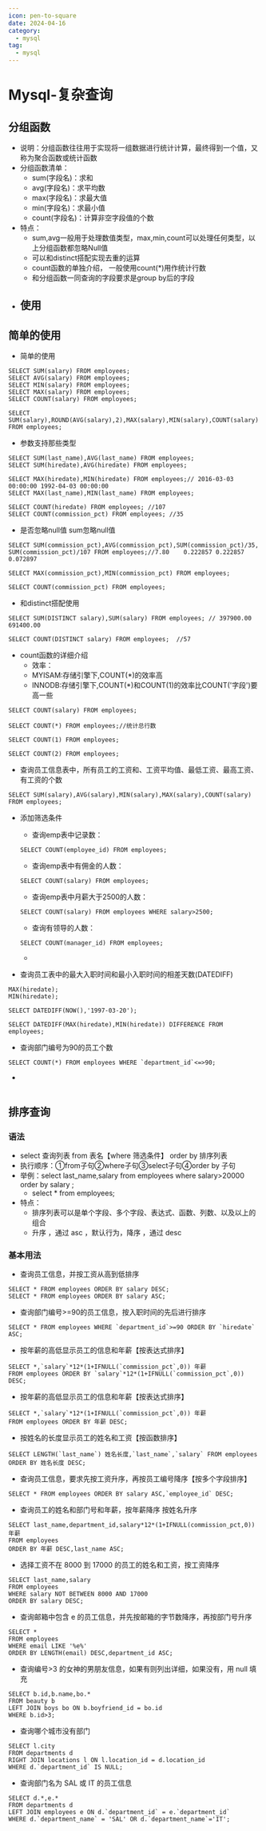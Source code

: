 ```yaml
---
icon: pen-to-square
date: 2024-04-16
category:
  - mysql
tag:
  - mysql
---
```

# Mysql-复杂查询

## 分组函数

- 说明：分组函数往往用于实现将一组数据进行统计计算，最终得到一个值，又称为聚合函数或统计函数
- 分组函数清单：
  - sum(字段名)：求和
  - avg(字段名)：求平均数
  - max(字段名)：求最大值
  - min(字段名)：求最小值
  - count(字段名)：计算非空字段值的个数
- 特点：
  - sum,avg一般用于处理数值类型，max,min,count可以处理任何类型，以上分组函数都忽略Null值
  - 可以和distinct搭配实现去重的运算
  - count函数的单独介绍， 一般使用count(*)用作统计行数
  - 和分组函数一同查询的字段要求是group by后的字段
- 使用
  - 

## 简单的使用

- 简单的使用

```
SELECT SUM(salary) FROM employees;
SELECT AVG(salary) FROM employees;
SELECT MIN(salary) FROM employees;
SELECT MAX(salary) FROM employees;
SELECT COUNT(salary) FROM employees;

SELECT SUM(salary),ROUND(AVG(salary),2),MAX(salary),MIN(salary),COUNT(salary) FROM employees;
```

- 参数支持那些类型

```
SELECT SUM(last_name),AVG(last_name) FROM employees;
SELECT SUM(hiredate),AVG(hiredate) FROM employees;

SELECT MAX(hiredate),MIN(hiredate) FROM employees;// 2016-03-03 00:00:00 1992-04-03 00:00:00
SELECT MAX(last_name),MIN(last_name) FROM employees; 

SELECT COUNT(hiredate) FROM employees; //107
SELECT COUNT(commission_pct) FROM employees; //35
```

- 是否忽略null值    sum忽略null值

```
SELECT SUM(commission_pct),AVG(commission_pct),SUM(commission_pct)/35,
SUM(commission_pct)/107 FROM employees;//7.80    0.222857 0.222857   0.072897

SELECT MAX(commission_pct),MIN(commission_pct) FROM employees;

SELECT COUNT(commission_pct) FROM employees;
```

- 和distinct搭配使用

```
SELECT SUM(DISTINCT salary),SUM(salary) FROM employees; // 397900.00      691400.00 

SELECT COUNT(DISTINCT salary) FROM employees;  //57
```

- count函数的详细介绍
  - 效率：
  - MYISAM:存储引擎下,COUNT(*)的效率高
  - INNODB:存储引擎下,COUNT(*)和COUNT(1)的效率比COUNT('字段')要高一些

```
SELECT COUNT(salary) FROM employees;

SELECT COUNT(*) FROM employees;//统计总行数

SELECT COUNT(1) FROM employees;

SELECT COUNT(2) FROM employees;
```

- 查询员工信息表中，所有员工的工资和、工资平均值、最低工资、最高工资、有工资的个数

```
SELECT SUM(salary),AVG(salary),MIN(salary),MAX(salary),COUNT(salary) FROM employees;
```

- 添加筛选条件

  - 查询emp表中记录数：

  ```
  SELECT COUNT(employee_id) FROM employees;
  ```

  - 查询emp表中有佣金的人数：

  ```
  SELECT COUNT(salary) FROM employees;
  ```

  - 查询emp表中月薪大于2500的人数：

  ```
  SELECT COUNT(salary) FROM employees WHERE salary>2500;
  ```

  - 查询有领导的人数：

  ```
  SELECT COUNT(manager_id) FROM employees;
  ```

  - 

- 查询员工表中的最大入职时间和最小入职时间的相差天数(DATEDIFF)

```
MAX(hiredate);
MIN(hiredate);

SELECT DATEDIFF(NOW(),'1997-03-20');

SELECT DATEDIFF(MAX(hiredate),MIN(hiredate)) DIFFERENCE FROM employees;
```

- 查询部门编号为90的员工个数

```
SELECT COUNT(*) FROM employees WHERE `department_id`<=>90; 
```

- 

```

```

## 排序查询

### 语法

- select 查询列表    from 表名【where 筛选条件】 order by 排序列表
- 执行顺序：①from子句②where子句③select子句④order by 子句
- 举例：select last_name,salary from employees     where salary>20000      order by salary ;
  - select * from employees;
- 特点：
  - 排序列表可以是单个字段、多个字段、表达式、函数、列数、以及以上的组合
  - 升序 ，通过 asc   ，默认行为，降序 ，通过 desc
  

### 基本用法

- 查询员工信息，并按工资从高到低排序

```
SELECT * FROM employees ORDER BY salary DESC;
SELECT * FROM employees ORDER BY salary ASC;
```

- 查询部门编号>=90的员工信息，按入职时间的先后进行排序

```
SELECT * FROM employees WHERE `department_id`>=90 ORDER BY `hiredate` ASC;
```

- 按年薪的高低显示员工的信息和年薪【按表达式排序】

```
SELECT *,`salary`*12*(1+IFNULL(`commission_pct`,0)) 年薪 
FROM employees ORDER BY `salary`*12*(1+IFNULL(`commission_pct`,0)) DESC;
```

- 按年薪的高低显示员工的信息和年薪【按表达式排序】

```
SELECT *,`salary`*12*(1+IFNULL(`commission_pct`,0)) 年薪 
FROM employees ORDER BY 年薪 DESC;
```

- 按姓名的长度显示员工的姓名和工资【按函数排序】

```
SELECT LENGTH(`last_name`) 姓名长度,`last_name`,`salary` FROM employees
ORDER BY 姓名长度 DESC;
```

- 查询员工信息，要求先按工资升序，再按员工编号降序【按多个字段排序】

```
SELECT * FROM employees ORDER BY salary ASC,`employee_id` DESC;
```

- 查询员工的姓名和部门号和年薪，按年薪降序 按姓名升序

```
SELECT last_name,department_id,salary*12*(1+IFNULL(commission_pct,0)) 年薪
FROM employees
ORDER BY 年薪 DESC,last_name ASC;
```

- 选择工资不在 8000 到 17000 的员工的姓名和工资，按工资降序

```
SELECT last_name,salary
FROM employees
WHERE salary NOT BETWEEN 8000 AND 17000
ORDER BY salary DESC;
```

- 查询邮箱中包含 e 的员工信息，并先按邮箱的字节数降序，再按部门号升序

```
SELECT *
FROM employees
WHERE email LIKE '%e%'
ORDER BY LENGTH(email) DESC,department_id ASC;
```

- 查询编号>3 的女神的男朋友信息，如果有则列出详细，如果没有，用 null 填充

```
SELECT b.id,b.name,bo.*
FROM beauty b
LEFT JOIN boys bo ON b.boyfriend_id = bo.id
WHERE b.id>3;
```

- 查询哪个城市没有部门

```
SELECT l.city
FROM departments d
RIGHT JOIN locations l ON l.location_id = d.location_id
WHERE d.`department_id` IS NULL;
```

- 查询部门名为 SAL 或 IT 的员工信息

```
SELECT d.*,e.*
FROM departments d
LEFT JOIN employees e ON d.`department_id` = e.`department_id`
WHERE d.`department_name` = 'SAL' OR d.`department_name`='IT';
```




